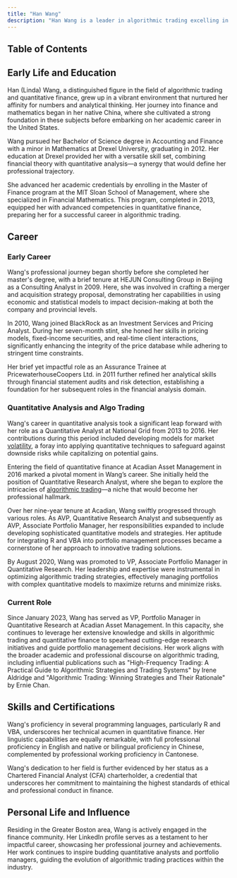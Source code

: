 ```yaml
---
title: "Han Wang"
description: "Han Wang is a leader in algorithmic trading excelling in quantitative finance managing portfolios with innovative strategies as a VP at Acadian Asset."
---
```




## Table of Contents

## Early Life and Education

Han (Linda) Wang, a distinguished figure in the field of algorithmic trading and quantitative finance, grew up in a vibrant environment that nurtured her affinity for numbers and analytical thinking. Her journey into finance and mathematics began in her native China, where she cultivated a strong foundation in these subjects before embarking on her academic career in the United States.

Wang pursued her Bachelor of Science degree in Accounting and Finance with a minor in Mathematics at Drexel University, graduating in 2012. Her education at Drexel provided her with a versatile skill set, combining financial theory with quantitative analysis—a synergy that would define her professional trajectory.

She advanced her academic credentials by enrolling in the Master of Finance program at the MIT Sloan School of Management, where she specialized in Financial Mathematics. This program, completed in 2013, equipped her with advanced competencies in quantitative finance, preparing her for a successful career in algorithmic trading.

## Career

### Early Career

Wang's professional journey began shortly before she completed her master's degree, with a brief tenure at HEJUN Consulting Group in Beijing as a Consulting Analyst in 2009. Here, she was involved in crafting a merger and acquisition strategy proposal, demonstrating her capabilities in using economic and statistical models to impact decision-making at both the company and provincial levels.

In 2010, Wang joined BlackRock as an Investment Services and Pricing Analyst. During her seven-month stint, she honed her skills in pricing models, fixed-income securities, and real-time client interactions, significantly enhancing the integrity of the price database while adhering to stringent time constraints.

Her brief yet impactful role as an Assurance Trainee at PricewaterhouseCoopers Ltd. in 2011 further refined her analytical skills through financial statement audits and risk detection, establishing a foundation for her subsequent roles in the financial analysis domain.

### Quantitative Analysis and Algo Trading

Wang's career in quantitative analysis took a significant leap forward with her role as a Quantitative Analyst at National Grid from 2013 to 2016. Her contributions during this period included developing models for market [volatility](/wiki/volatility-trading-strategies), a foray into applying quantitative techniques to safeguard against downside risks while capitalizing on potential gains.

Entering the field of quantitative finance at Acadian Asset Management in 2016 marked a pivotal moment in Wang’s career. She initially held the position of Quantitative Research Analyst, where she began to explore the intricacies of [algorithmic trading](/wiki/algorithmic-trading)—a niche that would become her professional hallmark.

Over her nine-year tenure at Acadian, Wang swiftly progressed through various roles. As AVP, Quantitative Research Analyst and subsequently as AVP, Associate Portfolio Manager, her responsibilities expanded to include developing sophisticated quantitative models and strategies. Her aptitude for integrating R and VBA into portfolio management processes became a cornerstone of her approach to innovative trading solutions.

By August 2020, Wang was promoted to VP, Associate Portfolio Manager in Quantitative Research. Her leadership and expertise were instrumental in optimizing algorithmic trading strategies, effectively managing portfolios with complex quantitative models to maximize returns and minimize risks.

### Current Role

Since January 2023, Wang has served as VP, Portfolio Manager in Quantitative Research at Acadian Asset Management. In this capacity, she continues to leverage her extensive knowledge and skills in algorithmic trading and quantitative finance to spearhead cutting-edge research initiatives and guide portfolio management decisions. Her work aligns with the broader academic and professional discourse on algorithmic trading, including influential publications such as "High-Frequency Trading: A Practical Guide to Algorithmic Strategies and Trading Systems" by Irene Aldridge and "Algorithmic Trading: Winning Strategies and Their Rationale" by Ernie Chan.

## Skills and Certifications

Wang's proficiency in several programming languages, particularly R and VBA, underscores her technical acumen in quantitative finance. Her linguistic capabilities are equally remarkable, with full professional proficiency in English and native or bilingual proficiency in Chinese, complemented by professional working proficiency in Cantonese.

Wang's dedication to her field is further evidenced by her status as a Chartered Financial Analyst (CFA) charterholder, a credential that underscores her commitment to maintaining the highest standards of ethical and professional conduct in finance.

## Personal Life and Influence

Residing in the Greater Boston area, Wang is actively engaged in the finance community. Her LinkedIn profile serves as a testament to her impactful career, showcasing her professional journey and achievements. Her work continues to inspire budding quantitative analysts and portfolio managers, guiding the evolution of algorithmic trading practices within the industry.